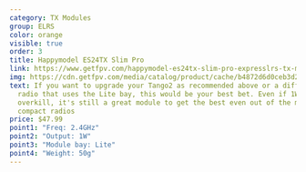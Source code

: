 ```yaml
---
category: TX Modules
group: ELRS
color: orange
visible: true
order: 3
title: Happymodel ES24TX Slim Pro
link: https://www.getfpv.com/happymodel-es24tx-slim-pro-expresslrs-tx-module.html
img: https://cdn.getfpv.com/media/catalog/product/cache/b4872d6d0ceb3d2181c291dd3ccc7b81/h/a/happymodel_elrs_slim-pro_update.jpg
text: If you want to upgrade your Tango2 as recommended above or a different
  radio that uses the Lite bay, this would be your best bet. Even if 1W is
  overkill, it's still a great module to get the best even out of the most
  compact radios
price: $47.99
point1: "Freq: 2.4GHz"
point2: "Output: 1W"
point3: "Module bay: Lite"
point4: "Weight: 50g"
---
```

